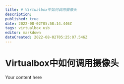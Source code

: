 ```yaml
---
title: # Virtualbox中如何调用摄像头
description: 
published: true
date: 2022-08-02T05:58:14.446Z
tags: virtualbox usb
editor: markdown
dateCreated: 2022-08-02T05:25:07.546Z
---
```


# Virtualbox中如何调用摄像头
Your content here